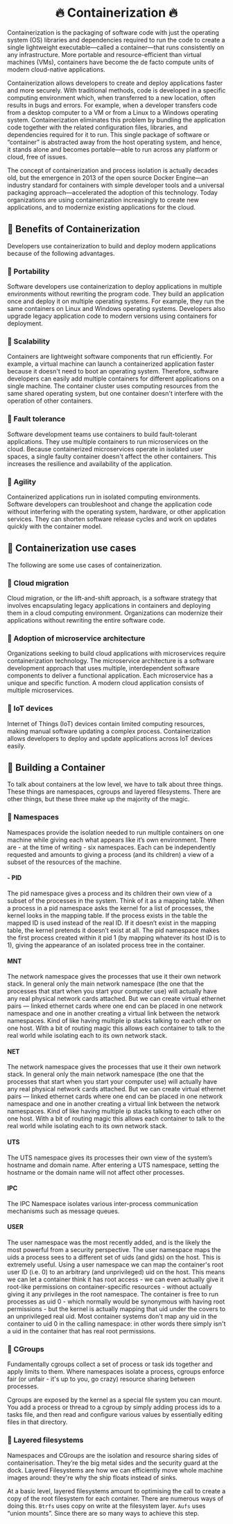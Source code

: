 <div align="center">

# 🔥 Containerization 🔥
</div>

Containerization is the packaging of software code with just the operating system (OS) libraries and dependencies required to run the code to create a single lightweight executable—called a container—that runs consistently on any infrastructure. More portable and resource-efficient than virtual machines (VMs), containers have become the de facto compute units of modern cloud-native applications.

Containerization allows developers to create and deploy applications faster and more securely. With traditional methods, code is developed in a specific computing environment which, when transferred to a new location, often results in bugs and errors. For example, when a developer transfers code from a desktop computer to a VM or from a Linux to a Windows operating system. Containerization eliminates this problem by bundling the application code together with the related configuration files, libraries, and dependencies required for it to run. This single package of software or “container” is abstracted away from the host operating system, and hence, it stands alone and becomes portable—able to run across any platform or cloud, free of issues.

The concept of containerization and process isolation is actually decades old, but the emergence in 2013 of the open source Docker Engine—an industry standard for containers with simple developer tools and a universal packaging approach—accelerated the adoption of this technology. Today organizations are using containerization increasingly to create new applications, and to modernize existing applications for the cloud.

## 🔷 Benefits of Containerization
Developers use containerization to build and deploy modern applications because of the following advantages. 

### 🔸 Portability
Software developers use containerization to deploy applications in multiple environments without rewriting the program code. They build an application once and deploy it on multiple operating systems. For example, they run the same containers on Linux and Windows operating systems. Developers also upgrade legacy application code to modern versions using containers for deployment.

### 🔸 Scalability
Containers are lightweight software components that run efficiently. For example, a virtual machine can launch a containerized application faster because it doesn't need to boot an operating system. Therefore, software developers can easily add multiple containers for different applications on a single machine. The container cluster uses computing resources from the same shared operating system, but one container doesn't interfere with the operation of other containers.

### 🔸 Fault tolerance
Software development teams use containers to build fault-tolerant applications. They use multiple containers to run microservices on the cloud. Because containerized microservices operate in isolated user spaces, a single faulty container doesn't affect the other containers. This increases the resilience and availability of the application.

### 🔸 Agility
Containerized applications run in isolated computing environments. Software developers can troubleshoot and change the application code without interfering with the operating system, hardware, or other application services. They can shorten software release cycles and work on updates quickly with the container model.


## 🔷 Containerization use cases
The following are some use cases of containerization.

### 🔸 Cloud migration
Cloud migration, or the lift-and-shift approach, is a software strategy that involves encapsulating legacy applications in containers and deploying them in a cloud computing environment. Organizations can modernize their applications without rewriting the entire software code.

### 🔸 Adoption of microservice architecture
Organizations seeking to build cloud applications with microservices require containerization technology. The microservice architecture is a software development approach that uses multiple, interdependent software components to deliver a functional application. Each microservice has a unique and specific function. A modern cloud application consists of multiple microservices.

### 🔸 IoT devices
Internet of Things (IoT) devices contain limited computing resources, making manual software updating a complex process. Containerization allows developers to deploy and update applications across IoT devices easily.


## 🔷 Building a Container
To talk about containers at the low level, we have to talk about three things. These things are namespaces, cgroups and layered filesystems. There are other things, but these three make up the majority of the magic.

### 🔸 Namespaces
Namespaces provide the isolation needed to run multiple containers on one machine while giving each what appears like it’s own environment. There are - at the time of writing - six namespaces. Each can be independently requested and amounts to giving a process (and its children) a view of a subset of the resources of the machine.

#### - PID
The pid namespace gives a process and its children their own view of a subset of the processes in the system. Think of it as a mapping table. When a process in a pid namespace asks the kernel for a list of processes, the kernel looks in the mapping table. If the process exists in the table the mapped ID is used instead of the real ID. If it doesn’t exist in the mapping table, the kernel pretends it doesn’t exist at all. The pid namespace makes the first process created within it pid 1 (by mapping whatever its host ID is to 1), giving the appearance of an isolated process tree in the container.

#### MNT
The network namespace gives the processes that use it their own network stack. In general only the main network namespace (the one that the processes that start when you start your computer use) will actually have any real physical network cards attached. But we can create virtual ethernet pairs — linked ethernet cards where one end can be placed in one network namespace and one in another creating a virtual link between the network namespaces. Kind of like having multiple ip stacks talking to each other on one host. With a bit of routing magic this allows each container to talk to the real world while isolating each to its own network stack.

#### NET
The network namespace gives the processes that use it their own network stack. In general only the main network namespace (the one that the processes that start when you start your computer use) will actually have any real physical network cards attached. But we can create virtual ethernet pairs — linked ethernet cards where one end can be placed in one network namespace and one in another creating a virtual link between the network namespaces. Kind of like having multiple ip stacks talking to each other on one host. With a bit of routing magic this allows each container to talk to the real world while isolating each to its own network stack.

#### UTS
The UTS namespace gives its processes their own view of the system’s hostname and domain name. After entering a UTS namespace, setting the hostname or the domain name will not affect other processes.

#### IPC
The IPC Namespace isolates various inter-process communication mechanisms such as message queues.

#### USER
The user namespace was the most recently added, and is the likely the most powerful from a security perspective. The user namespace maps the uids a process sees to a different set of uids (and gids) on the host. This is extremely useful. Using a user namespace we can map the container's root user ID (i.e. 0) to an arbitrary (and unprivileged) uid on the host. This means we can let a container think it has root access - we can even actually give it root-like permissions on container-specific resources - without actually giving it any privileges in the root namespace. The container is free to run processes as uid 0 - which normally would be synonymous with having root permissions - but the kernel is actually mapping that uid under the covers to an unprivileged real uid. Most container systems don't map any uid in the container to uid 0 in the calling namespace: in other words there simply isn't a uid in the container that has real root permissions.


### 🔸 CGroups
Fundamentally cgroups collect a set of process or task ids together and apply limits to them. Where namespaces isolate a process, cgroups enforce fair (or unfair - it's up to you, go crazy) resource sharing between processes.

Cgroups are exposed by the kernel as a special file system you can mount. You add a process or thread to a cgroup by simply adding process ids to a tasks file, and then read and configure various values by essentially editing files in that directory.


### 🔸 Layered filesystems
Namespaces and CGroups are the isolation and resource sharing sides of containerisation. They’re the big metal sides and the security guard at the dock. Layered Filesystems are how we can efficiently move whole machine images around: they're why the ship floats instead of sinks.

At a basic level, layered filesystems amount to optimising the call to create a copy of the root filesystem for each container. There are numerous ways of doing this. ```Btrfs``` uses copy on write at the filesystem layer. ```Aufs``` uses “union mounts”. Since there are so many ways to achieve this step.


